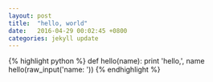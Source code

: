 ```yaml
---
layout: post
title:  "hello, world"
date:   2016-04-29 00:02:45 +0800
categories: jekyll update
---
```

{% highlight python %}
def hello(name):
    print 'hello,', name
hello(raw_input('name: '))
{% endhighlight %}

